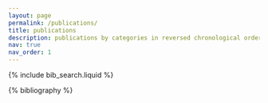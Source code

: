 ```yaml
---
layout: page
permalink: /publications/
title: publications
description: publications by categories in reversed chronological order. # generated by jekyll-scholar.
nav: true
nav_order: 1
---
```


<!-- _pages/publications.md -->

<!-- Bibsearch Feature -->

{% include bib_search.liquid %}

<div class="publications">

{% bibliography %}

</div>
